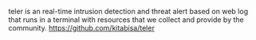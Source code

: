
teler is an real-time intrusion detection and threat alert based on web log that runs in a terminal with resources that we collect and provide by the community. 
https://github.com/kitabisa/teler
